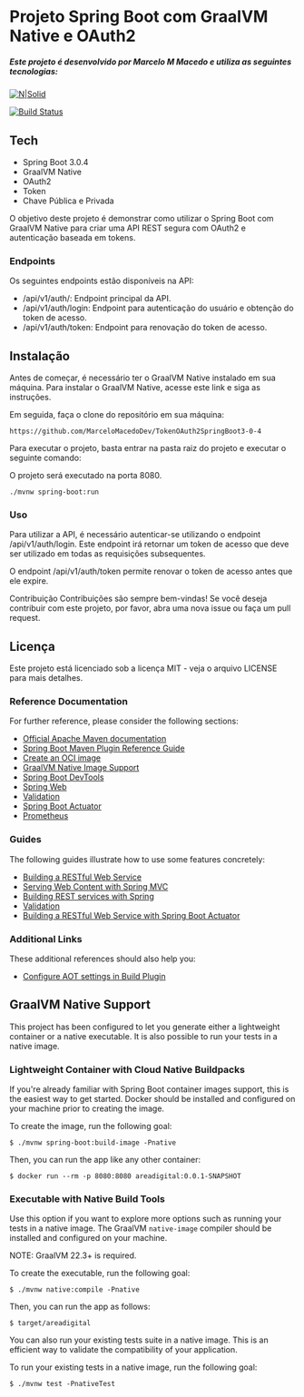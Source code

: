# Projeto Spring Boot com GraalVM Native e OAuth2
##### _Este projeto é desenvolvido por Marcelo M Macedo e utiliza as seguintes tecnologias:_
[![N|Solid](https://cldup.com/dTxpPi9lDf.thumb.png)](https://nodesource.com/products/nsolid)

[![Build Status](https://travis-ci.org/joemccann/dillinger.svg?branch=master)](https://travis-ci.org/joemccann/dillinger)
## Tech
- Spring Boot 3.0.4
- GraalVM Native
- OAuth2
- Token
- Chave Pública e Privada

O objetivo deste projeto é demonstrar como utilizar o Spring Boot com GraalVM Native para criar uma API REST segura com OAuth2 e autenticação baseada em tokens.

### Endpoints
Os seguintes endpoints estão disponíveis na API:

- /api/v1/auth/: Endpoint principal da API.
- /api/v1/auth/login: Endpoint para autenticação do usuário e obtenção do token de acesso.
- /api/v1/auth/token: Endpoint para renovação do token de acesso.

## Instalação
Antes de começar, é necessário ter o GraalVM Native instalado em sua máquina. Para instalar o GraalVM Native, acesse este link e siga as instruções.

Em seguida, faça o clone do repositório em sua máquina:

```console
https://github.com/MarceloMacedoDev/TokenOAuth2SpringBoot3-0-4
```
Para executar o projeto, basta entrar na pasta raiz do projeto e executar o seguinte comando:

O projeto será executado na porta 8080.
 ```console
./mvnw spring-boot:run
```

### Uso
Para utilizar a API, é necessário autenticar-se utilizando o endpoint /api/v1/auth/login. Este endpoint irá retornar um token de acesso que deve ser utilizado em todas as requisições subsequentes.

O endpoint /api/v1/auth/token permite renovar o token de acesso antes que ele expire.

Contribuição
Contribuições são sempre bem-vindas! Se você deseja contribuir com este projeto, por favor, abra uma nova issue ou faça um pull request.

## Licença
Este projeto está licenciado sob a licença MIT - veja o arquivo LICENSE para mais detalhes.


### Reference Documentation
For further reference, please consider the following sections:

* [Official Apache Maven documentation](https://maven.apache.org/guides/index.html)
* [Spring Boot Maven Plugin Reference Guide](https://docs.spring.io/spring-boot/docs/3.0.4/maven-plugin/reference/html/)
* [Create an OCI image](https://docs.spring.io/spring-boot/docs/3.0.4/maven-plugin/reference/html/#build-image)
* [GraalVM Native Image Support](https://docs.spring.io/spring-boot/docs/3.0.4/reference/html/native-image.html#native-image)
* [Spring Boot DevTools](https://docs.spring.io/spring-boot/docs/3.0.4/reference/htmlsingle/#using.devtools)
* [Spring Web](https://docs.spring.io/spring-boot/docs/3.0.4/reference/htmlsingle/#web)
* [Validation](https://docs.spring.io/spring-boot/docs/3.0.4/reference/htmlsingle/#io.validation)
* [Spring Boot Actuator](https://docs.spring.io/spring-boot/docs/3.0.4/reference/htmlsingle/#actuator)
* [Prometheus](https://docs.spring.io/spring-boot/docs/3.0.4/reference/htmlsingle/#actuator.metrics.export.prometheus)

### Guides
The following guides illustrate how to use some features concretely:

* [Building a RESTful Web Service](https://spring.io/guides/gs/rest-service/)
* [Serving Web Content with Spring MVC](https://spring.io/guides/gs/serving-web-content/)
* [Building REST services with Spring](https://spring.io/guides/tutorials/rest/)
* [Validation](https://spring.io/guides/gs/validating-form-input/)
* [Building a RESTful Web Service with Spring Boot Actuator](https://spring.io/guides/gs/actuator-service/)

### Additional Links
These additional references should also help you:

* [Configure AOT settings in Build Plugin](https://docs.spring.io/spring-boot/docs/3.0.4/maven-plugin/reference/htmlsingle/#aot)

## GraalVM Native Support

This project has been configured to let you generate either a lightweight container or a native executable.
It is also possible to run your tests in a native image.

### Lightweight Container with Cloud Native Buildpacks
If you're already familiar with Spring Boot container images support, this is the easiest way to get started.
Docker should be installed and configured on your machine prior to creating the image.

To create the image, run the following goal:

```
$ ./mvnw spring-boot:build-image -Pnative
```

Then, you can run the app like any other container:

```
$ docker run --rm -p 8080:8080 areadigital:0.0.1-SNAPSHOT
```

### Executable with Native Build Tools
Use this option if you want to explore more options such as running your tests in a native image.
The GraalVM `native-image` compiler should be installed and configured on your machine.

NOTE: GraalVM 22.3+ is required.

To create the executable, run the following goal:

```
$ ./mvnw native:compile -Pnative
```

Then, you can run the app as follows:
```
$ target/areadigital
```

You can also run your existing tests suite in a native image.
This is an efficient way to validate the compatibility of your application.

To run your existing tests in a native image, run the following goal:

```
$ ./mvnw test -PnativeTest
```


 